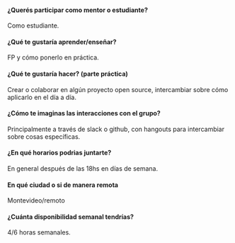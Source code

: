 #### ¿Querés participar como mentor o estudiante?
Como estudiante.

#### ¿Qué te gustaría aprender/enseñar?
FP y cómo ponerlo en práctica.

#### ¿Qué te gustaría hacer? (parte práctica)
Crear o colaborar en algún proyecto open source, intercambiar sobre cómo aplicarlo en el día a día.

#### ¿Cómo te imaginas las interacciones con el grupo?
Principalmente a través de slack o github, con hangouts para intercambiar sobre cosas específicas.

#### ¿En qué horarios podrias juntarte?
En general después de las 18hs en días de semana.

#### En qué ciudad o si de manera remota
Montevideo/remoto

#### ¿Cuánta disponibilidad semanal tendrías?
4/6 horas semanales.
